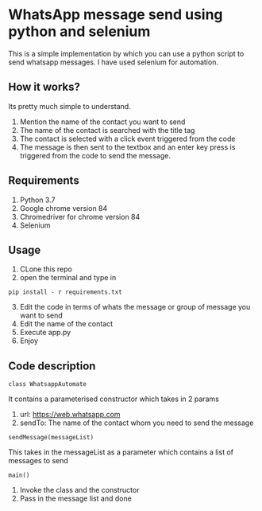 # WhatsApp message send using python and selenium

This is a simple implementation by which you can use a python script to send whatsapp messages. I have used selenium for automation. 

## How it works?

Its pretty much simple to understand. 
1. Mention the name of the contact you want to send
2. The name of the contact is searched with the title tag
3. The contact is selected with a click event triggered from the code
4. The message is then sent to the textbox and an enter key press is triggered from the code to send the message.

## Requirements
1. Python 3.7
2. Google chrome version 84
3. Chromedriver for chrome version 84
4. Selenium

## Usage

1. CLone this repo
2. open the terminal and type in
```
pip install - r requirements.txt
```
3. Edit the code in terms of whats the message or group of message you want to send
4. Edit the name of the contact
5. Execute app.py
6. Enjoy

## Code description

```
class WhatsappAutomate
```
It contains a parameterised constructor which takes in 2 params
1. url: https://web.whatsapp.com
2. sendTo: The name of the contact whom you need to send the message

```
sendMessage(messageList)
```
This takes in the messageList as a parameter which contains a list of messages to send

```
main()
```
1. Invoke the class and the constructor
2. Pass in the message list and done